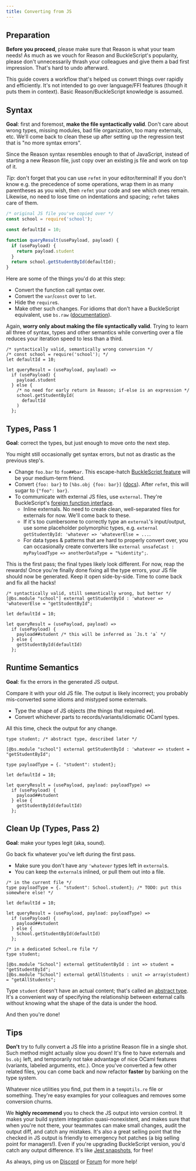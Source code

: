 ```yaml
---
title: Converting from JS
---
```


Preparation
-------

**Before you proceed**, please make sure that Reason is what your team needs! As much as we vouch for Reason and BuckleScript's popularity, please don't unnecessarily thrash your colleagues and give them a bad first impression. That's hard to undo afterward.

This guide covers a workflow that's helped us convert things over rapidly and efficiently. It's not intended to go over language/FFI features (though it puts them in context). Basic Reason/BuckleScript knowledge is assumed.

Syntax
-------

**Goal**: first and foremost, **make the file syntactically valid**. Don't care about wrong types, missing modules, bad file organization, too many externals, etc. We'll come back to clean these up after setting up the regression test that is "no more syntax errors".

Since the Reason syntax resembles enough to that of JavaScript, instead of starting a new Reason file, just copy over an existing js file and work on top of it.

*Tip*: don't forget that you can use `refmt` in your editor/terminal! If you don't know e.g. the precedence of some operations, wrap them in as many parentheses as you wish, then `refmt` your code and see which ones remain. Likewise, no need to lose time on indentations and spacing; `refmt` takes care of them.

```js
/* original JS file you've copied over */
const school = require('school');

const defaultId = 10;

function queryResult(usePayload, payload) {
  if (usePayload) {
    return payload.student
  }
  return school.getStudentById(defaultId);
}
```

Here are some of the things you'd do at this step:

- Convert the function call syntax over.
- Convert the `var`/`const` over to `let`.
- Hide the `require`s.
- Make other such changes. For idioms that don't have a BuckleScript equivalent, use `bs.raw` ([documentation](https://bucklescript.github.io/docs/en/embed-raw-javascript.html)).

Again, **worry only about making the file syntactically valid**. Trying to learn all three of syntax, types and other semantics while converting over a file reduces your iteration speed to less than a third.

```reason
/* syntactically valid, semantically wrong conversion */
/* const school = require('school'); */
let defaultId = 10;

let queryResult = (usePayload, payload) =>
  if (usePayload) {
    payload.student
  } else {
    /* no need for early return in Reason; if-else is an expression */
    school.getStudentById(
      defaultId
    )
  };
```

Types, Pass 1
-------

**Goal**: correct the types, but just enough to move onto the next step.

You might still occasionally get syntax errors, but not as drastic as the previous step's.

- Change `foo.bar` to `foo##bar`. This escape-hatch [BuckleScript feature](https://bucklescript.github.io/docs/en/object.html#object-as-record) will be your medium-term friend.
- Convert `{foo: bar}` to `[%bs.obj {foo: bar}]` ([docs](https://bucklescript.github.io/docs/en/object.html#creation)). After `refmt`, this will sugar to `{"foo": bar}`.
- To communicate with external JS files, use `external`. They're BuckleScript's [foreign function interface](https://bucklescript.github.io/docs/en/intro-to-external.html).
  - Inline externals. No need to create clean, well-separated files for externals for now. We'll come back to these.
  - If it's too cumbersome to correctly type an `external`'s input/output, use some placeholder polymorphic types, e.g. `external getStudentById: 'whatever => 'whateverElse = ...`.
  - For data types & patterns that are hard to properly convert over, you can occasionally create converters like `external unsafeCast : myPayloadType => anotherDataType = "%identity";`.

This is the first pass; the final types likely look different. For now, reap the rewards! Once you're finally done fixing all the type errors, your JS file should now be generated. Keep it open side-by-side. Time to come back and fix all the hacks!

```reason
/* syntactically valid, still semantically wrong, but better */
[@bs.module "school"] external getStudentById : 'whatever => 'whateverElse = "getStudentById";

let defaultId = 10;

let queryResult = (usePayload, payload) =>
  if (usePayload) {
    payload##student /* this will be inferred as `Js.t 'a` */
  } else {
    getStudentById(defaultId)
  };
```

Runtime Semantics
-------

**Goal**: fix the errors in the generated JS output.

Compare it with your old JS file. The output is likely incorrect; you probably mis-converted some idioms and mistyped some externals.

- Type the shape of JS objects (the things that required `##`).
- Convert whichever parts to records/variants/idiomatic OCaml types.

All this time, check the output for any change.

```reason
type student; /* abstract type, described later */

[@bs.module "school"] external getStudentById : 'whatever => student = "getStudentById";

type payloadType = {. "student": student};

let defaultId = 10;

let queryResult = (usePayload, payload: payloadType) =>
  if (usePayload) {
    payload##student
  } else {
    getStudentById(defaultId)
  };
```

Clean Up (Types, Pass 2)
-------

**Goal**: make your types legit (aka, sound).

Go back fix whatever you've left during the first pass.

- Make sure you don't have any `'whatever` types left in `external`s.
- You can keep the `external`s inlined, or pull them out into a file.

```reason
/* in the current file */
type payloadType = {. "student": School.student}; /* TODO: put this somewhere else! */

let defaultId = 10;

let queryResult = (usePayload, payload: payloadType) =>
  if (usePayload) {
    payload##student
  } else {
    School.getStudentById(defaultId)
  };
```

```reason
/* in a dedicated School.re file */
type student;

[@bs.module "School"] external getStudentById : int => student = "getStudentById";
[@bs.module "School"] external getAllStudents : unit => array(student) = "getAllStudents";
```

Type `student` doesn't have an actual content; that's called an [abstract type](module.md#signatures). It's a convenient way of specifying the relationship between external calls without knowing what the shape of the data is under the hood.

And then you're done!

Tips
-------

**Don't** try to fully convert a JS file into a pristine Reason file in a single shot. Such method might actually slow you down! It's fine to have externals and `bs.obj` left, and temporarily not take advantage of nice OCaml features (variants, labeled arguments, etc.). Once you've converted a few other related files, you can come back and now refactor **faster** by banking on the type system.

Whatever nice utilities you find, put them in a `tempUtils.re` file or something. They're easy examples for your colleagues and removes some conversion churns.

We **highly recommend** you to check the JS output into version control. It makes your build system integration quasi-nonexistent, and makes sure that when you're not there, your teammates can make small changes, audit the output diff, and catch any mistakes. It's also a great selling point that the checked in JS output is friendly to emergency hot patches (a big selling point for managers!). Even if you're upgrading BuckleScript version, you'd catch any output difference. It's like [Jest snapshots](https://facebook.github.io/jest/docs/snapshot-testing.html), for free!

As always, ping us on [Discord](https://discord.gg/reasonml) or [Forum](https://reasonml.chat) for more help!
